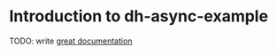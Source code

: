 # Introduction to dh-async-example

TODO: write [great documentation](http://jacobian.org/writing/what-to-write/)
